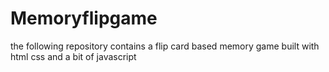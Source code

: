 # Memoryflipgame
the following repository contains a flip card based memory game built with html css and a bit of javascript
